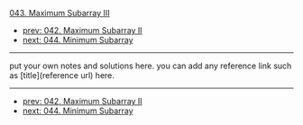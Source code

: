 [043. Maximum Subarray III](http://www.lintcode.com/problem/maximum-subarray-iii)

- [prev: 042. Maximum Subarray II](042-maximum-subarray-ii.md)
- [next: 044. Minimum Subarray](044-minimum-subarray.md)

---

put your own notes and solutions here.
you can add any reference link such as [title](reference url) here.

---

- [prev: 042. Maximum Subarray II](042-maximum-subarray-ii.md)
- [next: 044. Minimum Subarray](044-minimum-subarray.md)
